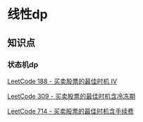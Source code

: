 # 线性dp

## 知识点

### 状态机dp

[LeetCode 188 - 买卖股票的最佳时机 IV](https://leetcode.cn/problems/best-time-to-buy-and-sell-stock-iv/)

[LeetCode 309 - 买卖股票的最佳时机含冷冻期](https://leetcode.cn/problems/best-time-to-buy-and-sell-stock-with-cooldown/)

[LeetCode 714 - 买卖股票的最佳时机含手续费](https://leetcode.cn/problems/best-time-to-buy-and-sell-stock-with-transaction-fee/)
